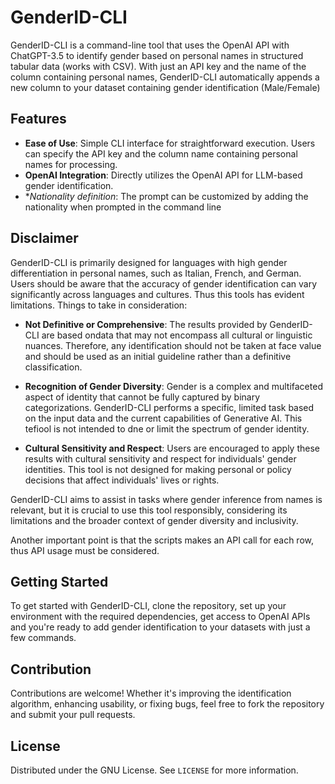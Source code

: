 # GenderID-CLI
GenderID-CLI is a command-line tool that uses the OpenAI API with ChatGPT-3.5 to identify gender based on personal names in structured tabular data (works with CSV). With just an API key and the name of the column containing personal names, GenderID-CLI automatically appends a new column to your dataset containing gender identification (Male/Female)

## Features

- **Ease of Use**: Simple CLI interface for straightforward execution. Users can specify the API key and the column name containing personal names for processing.
- **OpenAI Integration**: Directly utilizes the OpenAI API for LLM-based gender identification.
- **Nationality definition*: The prompt can be customized by adding the nationality when prompted in the command line
  


## Disclaimer


GenderID-CLI is primarily designed for languages with high gender differentiation in personal names, such as Italian, French, and German. Users should be aware that the accuracy of gender identification can vary significantly across languages and cultures. Thus this tools has evident limitations. Things to take in consideration:

- **Not Definitive or Comprehensive**: The results provided by GenderID-CLI are based ondata that may not encompass all cultural or linguistic nuances. Therefore, any identification should not be taken at face value and should be used as an initial guideline rather than a definitive classification.

- **Recognition of Gender Diversity**: Gender is a complex and multifaceted aspect of identity that cannot be fully captured by binary categorizations. GenderID-CLI performs a specific, limited task based on the input data and the current capabilities of Generative AI. This tefiool is not intended to dne or limit the spectrum of gender identity.

- **Cultural Sensitivity and Respect**: Users are encouraged to apply these results with cultural sensitivity and respect for individuals' gender identities. This tool is not designed for making personal or policy decisions that affect individuals' lives or rights.

GenderID-CLI aims to assist in tasks where gender inference from names is relevant, but it is crucial to use this tool responsibly, considering its limitations and the broader context of gender diversity and inclusivity.

Another important point is that the scripts makes an API call for each row, thus API usage must be considered. 

## Getting Started

To get started with GenderID-CLI, clone the repository, set up your environment with the required dependencies, get access to OpenAI APIs and you're ready to add gender identification to your datasets with just a few commands.

## Contribution

Contributions are welcome! Whether it's improving the identification algorithm, enhancing usability, or fixing bugs, feel free to fork the repository and submit your pull requests.

## License

Distributed under the GNU License. See `LICENSE` for more information.



